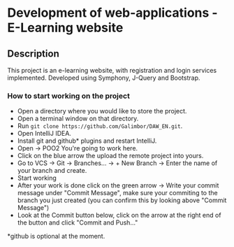 # Development of web-applications -  E-Learning website

## Description

This project is an e-learning website, with registration and login services implemented. Developed using Symphony, J-Query and Bootstrap.  


### How to start working on the project
 
+ Open a directory where you would like to store the project.
+ Open a terminal window on that directory.
+ Run `git clone https://github.com/Galimbor/DAW_EN.git`.
+ Open IntelliJ IDEA.
+ Install git and github* plugins and restart IntelliJ.
+ Open -> POO2    You're going to work here.
+ Click on the blue arrow the upload the remote project into yours.
+ Go to VCS -> Git -> Branches... -> + New Branch -> Enter the name of your branch and create.
+ Start working
+ After your work is done click on the green arrow -> Write your commit message under "Commit Message", make sure your commiting to the branch you just created (you can confirm this by looking above "Commit Message")
+ Look at the Commit button below, click on the arrow at the right end of the button and click "Commit and Push..."



*github is optional at the moment.
